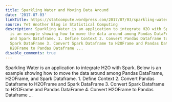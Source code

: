 ```yaml
---
title: Sparkling Water and Moving Data Around
date: '2017-07-03'
linkTitle: https://statcompute.wordpress.com/2017/07/03/sparkling-water-and-moving-data-around/
source: Yet Another Blog in Statistical Computing
description: Sparkling Water is an application to integrate H2O with Spark. Below
  is an example showing how to move the data around among Pandas DataFrame, H2OFrame,
  and Spark Dataframe. 1. Define Context 2. Convert Pandas Dataframe to H2OFrame and
  Spark DataFrame 3. Convert Spark Dataframe to H2OFrame and Pandas DataFrame 4. Convert
  H2OFrame to Pandas Dataframe ...
disable_comments: true
---
```

Sparkling Water is an application to integrate H2O with Spark. Below is an example showing how to move the data around among Pandas DataFrame, H2OFrame, and Spark Dataframe. 1. Define Context 2. Convert Pandas Dataframe to H2OFrame and Spark DataFrame 3. Convert Spark Dataframe to H2OFrame and Pandas DataFrame 4. Convert H2OFrame to Pandas Dataframe ...